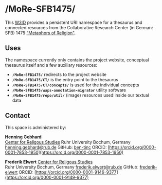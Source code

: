 # /MoRe-SFB1475/

This [W3ID](https://w3id.org) provides a persistent URI namespace for a thesaurus and connected resources from the Collaborative Research Center (in German: SFB) 1475 ["Metaphors of Religion"](https://sfb1475.ruhr-uni-bochum.de/en/).

## Uses

The namespace currently only contains the project website, conceptual thesaurus itself and a few auxiliary resources:

* **`/MoRe-SFB1475/`** redirects to the project website
* **`/MoRe-SFB1475/CT/`** is the entry point to the thesaurus
* **`/MoRe-SFB1475/CT/concepts/`** is used for the individual concepts
* **`/MoRe-SFB1475/waps-annotation-migrator`** utility software
* **`/MoRe-SFB1475/repo/util/`** (image) resources used inside our textual data 

## Contact

This space is administered by:  

**Henning Gebhard**   
[Center for Religous Studies](https://ceres.rub.de/de/)
Ruhr University Bochum, Germany
<henning.gebhard@rub.de>
GitHub: [ben-tinc](https://github.com/ben-tinc)
ORCID: [https://orcid.org/0000-0001-7853-1950](https://orcid.org/0000-0001-7853-1950)

**Frederik Elwert**
[Center for Religous Studies](https://ceres.rub.de/de/)  
Ruhr University Bochum, Germany
<frederik.elwert@rub.de>
GitHub: [frederik-elwert](https://github.com/frederik-elwert)
ORCID: [https://orcid.org/0000-0001-9149-9377](https://orcid.org/0000-0001-9149-9377)
